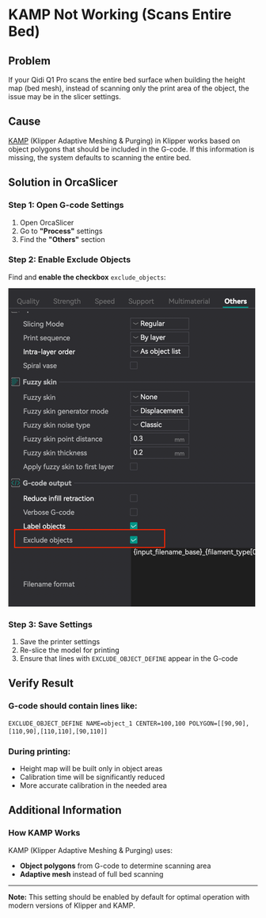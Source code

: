 # KAMP Not Working (Scans Entire Bed)

## Problem

If your Qidi Q1 Pro scans the entire bed surface when building the height map (bed mesh), instead of scanning only the print area of the object, the issue may be in the slicer settings.

## Cause

[KAMP](https://github.com/kyleisah/Klipper-Adaptive-Meshing-Purging) (Klipper Adaptive Meshing & Purging) in Klipper works based on object polygons that should be included in the G-code. If this information is missing, the system defaults to scanning the entire bed.

## Solution in OrcaSlicer

### Step 1: Open G-code Settings

1. Open OrcaSlicer
2. Go to **"Process"** settings
3. Find the **"Others"** section

### Step 2: Enable Exclude Objects

Find and **enable the checkbox** `exclude_objects`:

![Exclude Objects Setting](/docs/images/exclude-object.png)

### Step 3: Save Settings

1. Save the printer settings
2. Re-slice the model for printing
3. Ensure that lines with `EXCLUDE_OBJECT_DEFINE` appear in the G-code

## Verify Result

### G-code should contain lines like:

```gcode
EXCLUDE_OBJECT_DEFINE NAME=object_1 CENTER=100,100 POLYGON=[[90,90],[110,90],[110,110],[90,110]]
```

### During printing:

- Height map will be built only in object areas
- Calibration time will be significantly reduced
- More accurate calibration in the needed area

## Additional Information

### How KAMP Works

KAMP (Klipper Adaptive Meshing & Purging) uses:
- **Object polygons** from G-code to determine scanning area
- **Adaptive mesh** instead of full bed scanning

---

**Note:** This setting should be enabled by default for optimal operation with modern versions of Klipper and KAMP.
